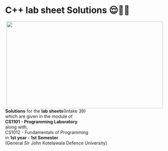 # C++ lab sheet Solutions 😌✌🏻

<img src="https://eportfolio.utm.my/artefact/file/download.php?file=682041&view=171850&embedded=1&text=691127" align="right" height="277px" width="500px">

<br>

<b>Solutions</b> for the <b>lab sheets</b>(Intake 39) <br>
which are given in the module of <br>
<b>CS1101 - Programming Laboratory</b> <br>
along with, <br>
CS1012 - Fundamentals of Programming <br>
   in <b>1st year - 1st Semester</b> <br>
(General Sir John Kotelawala Defence University) 
